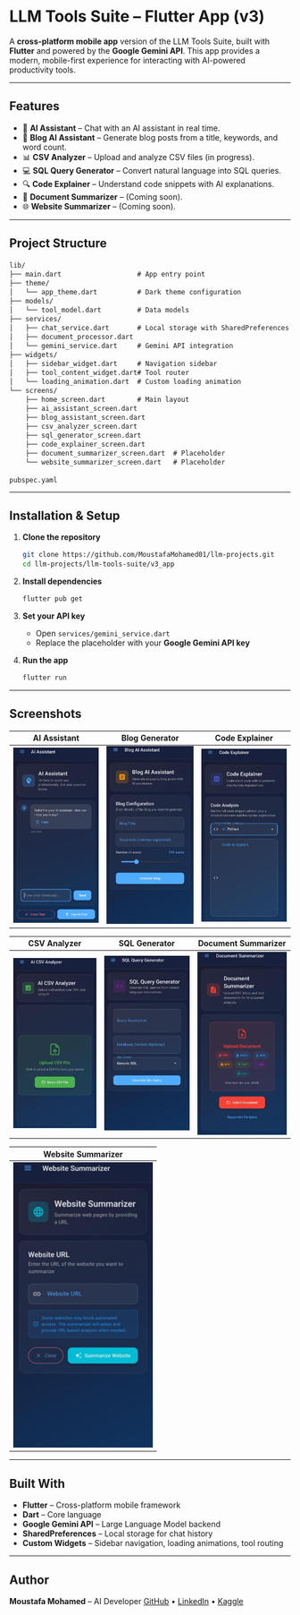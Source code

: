 # LLM Tools Suite – Flutter App (v3)

A **cross-platform mobile app** version of the LLM Tools Suite, built with **Flutter** and powered by the **Google Gemini API**. This app provides a modern, mobile-first experience for interacting with AI-powered productivity tools.

---

## Features

* 🧠 **AI Assistant** – Chat with an AI assistant in real time.
* 📝 **Blog AI Assistant** – Generate blog posts from a title, keywords, and word count.
* 📊 **CSV Analyzer** – Upload and analyze CSV files (in progress).
* 💻 **SQL Query Generator** – Convert natural language into SQL queries.
* 🔍 **Code Explainer** – Understand code snippets with AI explanations.
* 📄 **Document Summarizer** – (Coming soon).
* 🌐 **Website Summarizer** – (Coming soon).

---

## Project Structure

```
lib/
├── main.dart                   # App entry point
├── theme/
│   └── app_theme.dart          # Dark theme configuration
├── models/
│   └── tool_model.dart         # Data models
├── services/
│   ├── chat_service.dart       # Local storage with SharedPreferences
│   ├── document_processor.dart
│   └── gemini_service.dart     # Gemini API integration
├── widgets/
│   ├── sidebar_widget.dart     # Navigation sidebar
│   ├── tool_content_widget.dart# Tool router
│   └── loading_animation.dart  # Custom loading animation
└── screens/
    ├── home_screen.dart        # Main layout
    ├── ai_assistant_screen.dart
    ├── blog_assistant_screen.dart
    ├── csv_analyzer_screen.dart
    ├── sql_generator_screen.dart
    ├── code_explainer_screen.dart
    ├── document_summarizer_screen.dart  # Placeholder
    └── website_summarizer_screen.dart   # Placeholder

pubspec.yaml
```

---

## Installation & Setup

1. **Clone the repository**

   ```bash
   git clone https://github.com/MoustafaMohamed01/llm-projects.git
   cd llm-projects/llm-tools-suite/v3_app
   ```

2. **Install dependencies**

   ```bash
   flutter pub get
   ```

3. **Set your API key**

   * Open `services/gemini_service.dart`
   * Replace the placeholder with your **Google Gemini API key**

4. **Run the app**

   ```bash
   flutter run
   ```

---

## Screenshots

<div align="center">

| AI Assistant | Blog Generator | Code Explainer |
|--------------|----------------|----------------|
| <img src="Screenshots/ai_assistant.jpg" width="250"/> | <img src="Screenshots/blog_ai_assistant.jpg" width="250"/> | <img src="Screenshots/code_explainer.jpg" width="250"/> |

| CSV Analyzer | SQL Generator | Document Summarizer |
|--------------|---------------|----------------------|
| <img src="Screenshots/csv_analyzer.jpg" width="250"/> | <img src="Screenshots/sql_query_generator.jpg" width="250"/> | <img src="Screenshots/dowument_summarizer.jpg" width="250"/> |

| Website Summarizer |
|--------------------|
| <img src="Screenshots/website_summarizer.jpg" width="250"/> |

</div>

---

## Built With

* **Flutter** – Cross-platform mobile framework
* **Dart** – Core language
* **Google Gemini API** – Large Language Model backend
* **SharedPreferences** – Local storage for chat history
* **Custom Widgets** – Sidebar navigation, loading animations, tool routing

---

## Author

**Moustafa Mohamed** – AI Developer
[GitHub](https://github.com/MoustafaMohamed01) • [LinkedIn](https://linkedin.com/in/moustafamohamed01) • [Kaggle](https://kaggle.com/moustafamohamed01)
